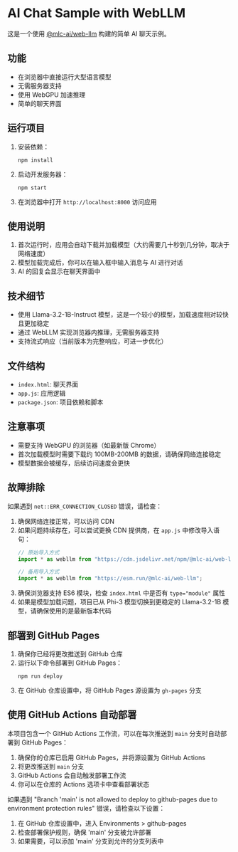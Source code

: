 # AI Chat Sample with WebLLM

这是一个使用 [@mlc-ai/web-llm](https://www.npmjs.com/package/@mlc-ai/web-llm) 构建的简单 AI 聊天示例。

## 功能

- 在浏览器中直接运行大型语言模型
- 无需服务器支持
- 使用 WebGPU 加速推理
- 简单的聊天界面

## 运行项目

1. 安装依赖：
   ```
   npm install
   ```

2. 启动开发服务器：
   ```
   npm start
   ```

3. 在浏览器中打开 `http://localhost:8000` 访问应用

## 使用说明

1. 首次运行时，应用会自动下载并加载模型（大约需要几十秒到几分钟，取决于网络速度）
2. 模型加载完成后，你可以在输入框中输入消息与 AI 进行对话
3. AI 的回复会显示在聊天界面中

## 技术细节

- 使用 Llama-3.2-1B-Instruct 模型，这是一个较小的模型，加载速度相对较快且更加稳定
- 通过 WebLLM 实现浏览器内推理，无需服务器支持
- 支持流式响应（当前版本为完整响应，可进一步优化）

## 文件结构

- `index.html`: 聊天界面
- `app.js`: 应用逻辑
- `package.json`: 项目依赖和脚本

## 注意事项

- 需要支持 WebGPU 的浏览器（如最新版 Chrome）
- 首次加载模型时需要下载约 100MB-200MB 的数据，请确保网络连接稳定
- 模型数据会被缓存，后续访问速度会更快

## 故障排除

如果遇到 `net::ERR_CONNECTION_CLOSED` 错误，请检查：

1. 确保网络连接正常，可以访问 CDN
2. 如果问题持续存在，可以尝试更换 CDN 提供商，在 `app.js` 中修改导入语句：
   ```javascript
   // 原始导入方式
   import * as webllm from "https://cdn.jsdelivr.net/npm/@mlc-ai/web-llm@0.2.79/+esm";
   
   // 备用导入方式
   import * as webllm from "https://esm.run/@mlc-ai/web-llm";
   ```
3. 确保浏览器支持 ES6 模块，检查 `index.html` 中是否有 `type="module"` 属性
4. 如果是模型加载问题，项目已从 Phi-3 模型切换到更稳定的 Llama-3.2-1B 模型，请确保使用的是最新版本代码

## 部署到 GitHub Pages

1. 确保你已经将更改推送到 GitHub 仓库
2. 运行以下命令部署到 GitHub Pages：
   ```
   npm run deploy
   ```
3. 在 GitHub 仓库设置中，将 GitHub Pages 源设置为 `gh-pages` 分支

## 使用 GitHub Actions 自动部署

本项目包含一个 GitHub Actions 工作流，可以在每次推送到 `main` 分支时自动部署到 GitHub Pages：

1. 确保你的仓库已启用 GitHub Pages，并将源设置为 GitHub Actions
2. 将更改推送到 `main` 分支
3. GitHub Actions 会自动触发部署工作流
4. 你可以在仓库的 Actions 选项卡中查看部署状态

如果遇到 "Branch 'main' is not allowed to deploy to github-pages due to environment protection rules" 错误，请检查以下设置：

1. 在 GitHub 仓库设置中，进入 Environments > github-pages
2. 检查部署保护规则，确保 'main' 分支被允许部署
3. 如果需要，可以添加 'main' 分支到允许的分支列表中